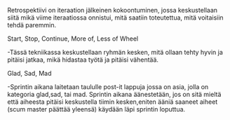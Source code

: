 Retrospektiivi on iteraation jälkeinen kokoontuminen, jossa keskustellaan siitä mikä viime iteraatiossa onnistui, mitä saatiin toteutettua, mitä voitaisiin tehdä paremmin.

Start, Stop, Continue, More of, Less of Wheel

-Tässä tekniikassa keskustellaan ryhmän kesken, mitä ollaan tehty hyvin ja pitäisi jatkaa, mikä hidastaa työtä ja pitäisi vähentää.

Glad, Sad, Mad

-Sprintin aikana laitetaan taululle post-it lappuja jossa on asia, jolla on kategoria glad,sad, tai mad. Sprintin aikana äänestetään, jos on sitä mieltä että aiheesta pitäisi keskustella tiimin kesken,eniten ääniä saaneet aiheet (scum master päättää yleensä) käydään läpi sprintin loputtua.

